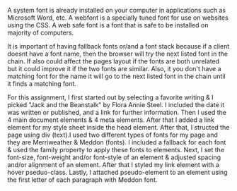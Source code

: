 A system font is already installed on your computer in applications such as Microsoft Word, etc. A webfont is a specially tuned font for use on websites using the CSS. A web safe font is a font that is safe to be installed on majority of computers. 

It is important of having fallback fonts or/and a font stack because if a client doesnt have a font name, then the browser will try the next listed font in the chain. If also could affect the pages layout if the fonts are both unrelated but it could improve it if the two fonts are similar. Also, it you don't have a matching font for the name it will go to the next listed font in the chain until it finds a matching font. 

For this assignment, I first started out by selecting a favorite writing & I picked "Jack and the Beanstalk" by Flora Annie Steel. I included the date it was written or published, and a link for further information. Then I used the 4 main document elements & 4 meta elements. After that I added a link element for my style sheet inside the head element. After that, I structed the page using div (text).I used two different types of fonts for my page and they are Merriweather & Meddon (fonts). I included a fallback for each font & used the family property to apply these fonts to elements. Next, I set the font-size, font-weight and/or font-style of an element & adjusted spacing and/or alignment of an element. After that I styled my link element with a hover pseduo-class. Lastly, I attached pseudo-element to an element using the first letter of each paragraph with Meddon font. 
